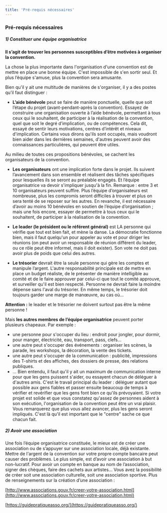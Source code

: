 ```yaml
---
title: 'Pré-requis nécessaires'
---
```


### Pré-requis nécessaires


##### 1)	Constituer une équipe organisatrice

**Il s’agit de trouver les personnes susceptibles d’être motivées à organiser la convention.**

La chose la plus importante dans l'organisation d'une convention est de mettre en place une bonne équipe. C'est impossible de s'en sortir seul. Et plus l’équipe s'amuse, plus la convention sera amusante.

Bien qu'il y ait une multitude de manières de s'organiser, il y a des postes qu’il faut distinguer :

-	**L’aide bénévole** peut se faire de manière ponctuelle, quelle que soit l’étape du projet (avant-pendant-après la convention).
Essayez de construire une organisation ouverte à l’aide bénévole, permettant à tous ceux qui le souhaitent, de participer à la réalisation de la convention, quel que soit le degré d’implication, ou de compétences. Cela dit, essayé de sentir leurs motivations, centres d’intérêt et niveaux d'implication. Certains vous dirons qu'ils sont occupés, mais voudront bien aider dans les dernières semaines, d'autres peuvent avoir des connaissances particulières, qui peuvent être utiles.

Au milieu de toutes ces propositions bénévoles, se cachent les organisateurs de la convention. 

-	**Les organisateurs** ont une implication forte dans le projet. Ils suivent l’avancement dans son ensemble et réalisent des tâches spécifiques pour lesquelles ils se seront au préalable engagés. Et l’équipe organisatrice va devoir s'impliquer jusqu'à la fin.
Remarque : entre 3 et 10 organisateurs peuvent suffire. Plus l’équipe d’organisateurs est nombreuse, plus les compromis seront difficiles à trouver et plus on sera tenté de se reposer sur les autres. En revanche, il est nécessaire d’avoir au moins 10 bénévoles en soutien de l’équipe d’organisation ; mais une fois encore, essayer de permettre à tous ceux qui le souhaitent, de participer à la réalisation de la convention.

-	**Le leader (le président ou le référent général)** est LA personne qui vérifie que tout est bien fait, et mène la danse. La démocratie fonctionne bien, mais il faut quelqu'un pour appeler au vote et pour diriger les réunions (on peut avoir un responsable de réunion différent du leader, ou ce rôle peut être informel, mais il doit exister). Son vote ne doit pas avoir plus de poids que celui des autres.

-	**Le trésorier** devrait être la seule personne qui gère les comptes et manipule l’argent.
L'autre responsabilité principale est de mettre en place un budget réaliste, de le présenter de manière intelligible au comité et de le faire approuver par celui-ci que tout le comité approuve, et surveiller qu'il est bien respecté. Personne ne devrait faire la moindre dépense sans l'aval du trésorier. En même temps, le trésorier doit toujours garder une marge de manœuvre, au cas où...

**Attention :** le leader et le trésorier ne doivent surtout pas être la même personne !

Mais **les autres membres de l’équipe organisatrice** peuvent porter plusieurs chapeaux. Par exemple : 
-	une personne pour s'occuper du lieu : endroit pour jongler, pour dormir, pour manger, électricité, eau, transport, pass, clefs... 
-	une autre peut s'occuper des événements : organiser les scènes, la parade, les workshops, la décoration, la vente des tickets. 
-	une autre peut s'occuper de la communication : publicité, impressions des T-shirts et des affiches, des dossiers de presse, des relations publiques. 
-	…
Bien entendu, il faut qu'il y ait un maximum de communication interne pour que les gens puissent s'aider, ou essayent chacun de déléguer à d'autres amis. C'est le travail principal du leader : déléguer autant que possible aux gens fiables et passer ensuite beaucoup de temps à vérifier et revérifier que les gens font bien ce qu'ils prévoyaient. Si votre projet est solide et que vous constatez qu'assez de personnes aident à son exécution, l'organisation de la convention peut être un vrai plaisir. Vous remarquerez que plus vous allez avancer, plus les gens seront impliqués. C'est là qu'il est important que le "centre" sache ce que chacun fait.

##### 2)	Avoir une association

Une fois l’équipe organisatrice constituée, le mieux est de créer une association ou de s’appuyer sur une association locale, déjà existante.
Mettre de l'argent de la convention sur votre propre compte bancaire peut causer des problèmes. Le plus simple, est d’avoir une association à but non-lucratif. Pour avoir un compte en banque au nom de l’association, signer des chèques, faire des cachets aux artistes... 
Vous avez la possibilité de créer soit une association culturelle, soit une association sportive. Plus de renseignements sur la création d’une association : 
    
[http://www.associations.gouv.fr/creer-votre-association.html](http://www.associations.gouv.fr/creer-votre-association.html)

[https://guidepratiqueasso.org/](https://guidepratiqueasso.org/)